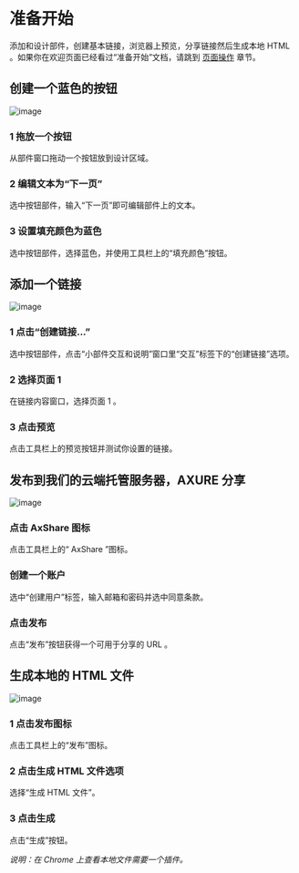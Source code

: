 # 准备开始

添加和设计部件，创建基本链接，浏览器上预览，分享链接然后生成本地 HTML 。如果你在欢迎页面已经看过“准备开始”文档，请跳到 [页面操作](working-with-pages.md) 章节。

## 创建一个蓝色的按钮

![image](https://raw.githubusercontent.com/jikexueyuanwiki/axure/master/images/gettingstarted1.png)

### 1 拖放一个按钮
从部件窗口拖动一个按钮放到设计区域。

### 2 编辑文本为“下一页”
选中按钮部件，输入“下一页”即可编辑部件上的文本。

### 3 设置填充颜色为蓝色
选中按钮部件，选择蓝色，并使用工具栏上的“填充颜色”按钮。  

## 添加一个链接

![image](https://raw.githubusercontent.com/jikexueyuanwiki/axure/master/images/gettingstarted2.png)

### 1 点击“创建链接...”
选中按钮部件，点击“小部件交互和说明”窗口里“交互”标签下的“创建链接”选项。

### 2 选择页面 1 
在链接内容窗口，选择页面 1 。

### 3 点击预览
点击工具栏上的预览按钮并测试你设置的链接。

## 发布到我们的云端托管服务器，AXURE 分享

![image](https://raw.githubusercontent.com/jikexueyuanwiki/axure/master/images/gettingstarted3.png)

### 点击 AxShare 图标
点击工具栏上的“ AxShare ”图标。

### 创建一个账户
选中“创建用户”标签，输入邮箱和密码并选中同意条款。

### 点击发布
点击“发布”按钮获得一个可用于分享的 URL 。

## 生成本地的 HTML 文件

![image](https://raw.githubusercontent.com/jikexueyuanwiki/axure/master/images/gettingstarted4.png)

### 1 点击发布图标
点击工具栏上的“发布”图标。

### 2 点击生成 HTML 文件选项
选择“生成 HTML 文件”。

### 3 点击生成
点击“生成”按钮。

_说明：在 Chrome 上查看本地文件需要一个插件。_






